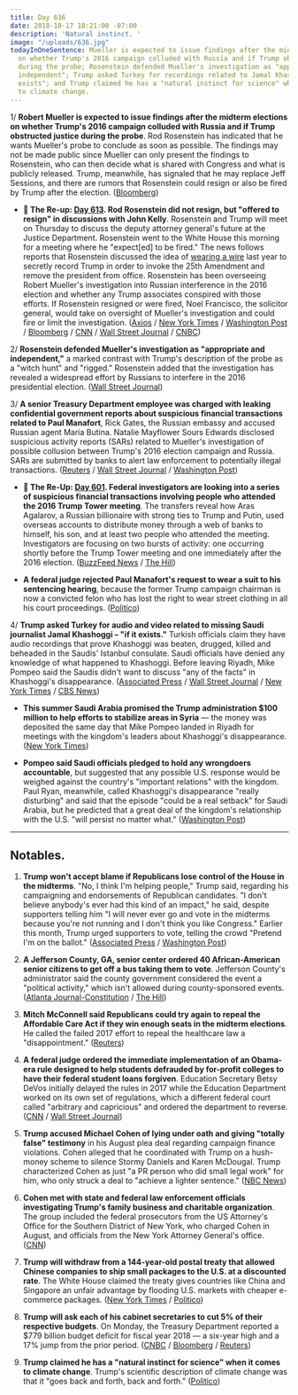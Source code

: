 ```yaml
---
title: Day 636
date: 2018-10-17 10:21:00 -07:00
description: 'Natural instinct. '
image: "/uploads/636.jpg"
todayInOneSentence: Mueller is expected to issue findings after the midterm elections
  on whether Trump's 2016 campaign colluded with Russia and if Trump obstructed justice
  during the probe; Rosenstein defended Mueller's investigation as "appropriate and
  independent"; Trump asked Turkey for recordings related to Jamal Khashoggi "if it
  exists"; and Trump claimed he has a "natural instinct for science" when it comes
  to climate change.
---
```


1/ **Robert Mueller is expected to issue findings after the midterm elections on whether Trump's 2016 campaign colluded with Russia and if Trump obstructed justice during the probe**. Rod Rosenstein has indicated that he wants Mueller's probe to conclude as soon as possible. The findings may not be made public since Mueller can only present the findings to Rosenstein, who can then decide what is shared with Congress and what is publicly released. Trump, meanwhile, has signaled that he may replace Jeff Sessions, and there are rumors that Rosenstein could resign or also be fired by Trump after the election. ([Bloomberg](https://www.bloomberg.com/news/articles/2018-10-17/mueller-said-ready-to-deliver-key-findings-in-his-trump-probe))

* **📌 The Re-up: [Day 613](https://whatthefuckjusthappenedtoday.com/2018/09/24/day-613/#5-rod-rosenstein-did-not-resign-but). Rod Rosenstein did not resign, but "offered to resign" in discussions with John Kelly**. Rosenstein and Trump will meet on Thursday to discuss the deputy attorney general's future at the Justice Department. Rosenstein went to the White House this morning for a meeting where he "expect\[ed\] to be fired." The news follows reports that Rosenstein discussed the idea of [wearing a wire](https://whatthefuckjusthappenedtoday.com/#4-rod-rosenstein-raised-the-idea-of) last year to secretly record Trump in order to invoke the 25th Amendment and remove the president from office. Rosenstein has been overseeing Robert Mueller's investigation into Russian interference in the 2016 election and whether any Trump associates conspired with those efforts. If Rosenstein resigned or were fired, Noel Francisco, the solicitor general, would take on oversight of Mueller's investigation and could fire or limit the investigation. ([Axios](https://www.axios.com/rod-rosenstein-resign-justice-department-trump-cf761f4c-fca3-4794-92d4-a56c9e32ff43.html) / [New York Times](https://www.nytimes.com/2018/09/24/us/politics/rod-rosenstein-justice-department-trump.html) / [Washington Post](https://www.washingtonpost.com/world/national-security/rod-rosenstein-who-had-been-overseeing-russia-probe-has-offered-to-resign/2018/09/24/d350477c-aad8-11e8-8a0c-70b618c98d3c_story.html) / [Bloomberg](https://www.bloomberg.com/news/articles/2018-09-24/rosenstein-said-to-resign-after-reports-he-mulled-taping-trump) / [CNN](https://www.cnn.com/2018/09/24/politics/rod-rosenstein/index.html) / [Wall Street Journal](https://www.wsj.com/articles/deputy-attorey-general-rod-rosenstein-expects-to-be-fired-monday-1537801806) / [CNBC](https://www.cnbc.com/2018/09/24/deputy-attorney-general-rod-rosenstein-is-reportedly-resigning.html))

2/ **Rosenstein defended Mueller's investigation as "appropriate and independent,"** a marked contrast with Trump's description of the probe as a "witch hunt" and "rigged." Rosenstein added that the investigation has revealed a widespread effort by Russians to interfere in the 2016 presidential election. ([Wall Street Journal](https://www.wsj.com/articles/rod-rosenstein-defends-mueller-probe-as-appropriate-and-independent-1539813101))

3/ **A senior Treasury Department employee was charged with leaking confidential government reports about suspicious financial transactions related to Paul Manafort**, Rick Gates, the Russian embassy and accused Russian agent Maria Butina. Natalie Mayflower Sours Edwards disclosed suspicious activity reports (SARs) related to Mueller's investigation of possible collusion between Trump's 2016 election campaign and Russia. SARs are submitted by banks to alert law enforcement to potentially illegal transactions. ([Reuters](https://www.reuters.com/article/us-trump-russia-leaks/u-s-treasury-official-charged-with-leaks-linked-to-russia-probe-idUSKCN1MR2JN?il=0) / [Wall Street Journal](https://www.wsj.com/articles/u-s-charges-treasury-adviser-with-leaking-suspicious-activity-reports-1539793225) / [Washington Post](https://www.washingtonpost.com/world/national-security/senior-treasury-employee-charged-with-leaking-documents-related-to-russia-probe/2018/10/17/74f67faa-d226-11e8-83d6-291fcead2ab1_story.html))

* **📌 The Re-Up: [Day 601](https://whatthefuckjusthappenedtoday.com/2018/09/12/day-601/#4-federal-investigators-are-looking). Federal investigators are looking into a series of suspicious financial transactions involving people who attended the 2016 Trump Tower meeting**. The transfers reveal how Aras Agalarov, a Russian billionaire with strong ties to Trump and Putin, used overseas accounts to distribute money through a web of banks to himself, his son, and at least two people who attended the meeting. Investigators are focusing on two bursts of activity: one occurring shortly before the Trump Tower meeting and one immediately after the 2016 election. ([BuzzFeed News](https://www.buzzfeednews.com/article/anthonycormier/trump-tower-meeting-suspicious-transactions-agalarov) / [The Hill](http://thehill.com/blogs/blog-briefing-room/news/406252-investigators-looking-at-suspicious-money-transfers-after-trump))

* **A federal judge rejected Paul Manafort's request to wear a suit to his sentencing hearing**, because the former Trump campaign chairman is now a convicted felon who has lost the right to wear street clothing in all his court proceedings. ([Politico](https://www.politico.com/story/2018/10/17/manafort-court-in-prison-clothing-910679))

4/ **Trump asked Turkey for audio and video related to missing Saudi journalist Jamal Khashoggi – "if it exists."** Turkish officials claim they have audio recordings that prove Khashoggi was beaten, drugged, killed and beheaded in the Saudis' Istanbul consulate. Saudi officials have denied any knowledge of what happened to Khashoggi. Before leaving Riyadh, Mike Pompeo said the Saudis didn't want to discuss "any of the facts" in Khashoggi's disappearance. ([Associated Press](https://apnews.com/d5f682c3080b464ba58d092f80090042) / [Wall Street Journal](https://www.wsj.com/articles/pompeo-seeks-answers-amid-crisis-over-missing-saudi-journalist-1539690270) / [New York Times](https://www.nytimes.com/2018/10/17/world/europe/turkey-saudi-khashoggi-dismember.html) / [CBS News](https://www.cbsnews.com/news/saudi-missing-journalist-jamal-khashoggi-mike-pompeo-turkey-after-saudi-arabia/))

* **This summer Saudi Arabia promised the Trump administration $100 million to help efforts to stabilize areas in Syria** — the money was deposited the same day that Mike Pompeo landed in Riyadh for meetings with the kingdom's leaders about Khashoggi's disappearance. ([New York Times](https://www.nytimes.com/2018/10/16/world/middleeast/saudi-arabia-money-syria.html))

* **Pompeo said Saudi officials pledged to hold any wrongdoers accountable**, but suggested that any possible U.S. response would be weighed against the country's "important relations" with the kingdom. Paul Ryan, meanwhile, called Khashoggi's disappearance "really disturbing" and said that the episode "could be a real setback" for Saudi Arabia, but he predicted that a great deal of the kingdom's relationship with the U.S. "will persist no matter what." ([Washington Post](https://www.washingtonpost.com/world/national-security/pompeo-says-saudis-promise-to-punish-wrongdoers-in-khashoggi-case/2018/10/17/34bab87e-4f56-4fd6-be3f-0faf03e3439c_story.html))

---

## Notables.

1. **Trump won't accept blame if Republicans lose control of the House in the midterms**. "No, I think I'm helping people," Trump said, regarding his campaigning and endorsements of Republican candidates. "I don't believe anybody's ever had this kind of an impact," he said, despite supporters telling him "I will never ever go and vote in the midterms because you're not running and I don't think you like Congress." Earlier this month, Trump urged supporters to vote, telling the crowd "Pretend I'm on the ballot." ([Associated Press](https://apnews.com/8f4baf7aaddc442dad0a726f3ebe7fff) / [Washington Post](https://www.washingtonpost.com/politics/trump-says-its-not-his-fault-if-republicans-lose-the-house/2018/10/16/6cbd4e06-d193-11e8-83d6-291fcead2ab1_story.html))

2. **A Jefferson County, GA, senior center ordered 40 African-American senior citizens to get off a bus taking them to vote**. Jefferson County's administrator said the county government considered the event a "political activity," which isn't allowed during county-sponsored events. ([Atlanta Journal-Constitution](https://politics.myajc.com/news/state--regional-govt--politics/black-senior-citizens-ordered-off-georgia-bus-taking-them-vote/42lZxIGOF1uFo637TEc9jP/) / [The Hill](https://thehill.com/homenews/state-watch/411777-dozens-of-black-senior-citizens-ordered-off-bus-taking-them-to-vote))

3. **Mitch McConnell said Republicans could try again to repeal the Affordable Care Act if they win enough seats in the midterm elections**. He called the failed 2017 effort to repeal the healthcare law a "disappointment." ([Reuters](https://www.reuters.com/article/us-usa-senate-mcconnell-policy/mcconnell-says-senate-republicans-might-revisit-obamacare-repeal-idUSKCN1MR2QE))

4. **A federal judge ordered the immediate implementation of an Obama-era rule designed to help students defrauded by for-profit colleges to have their federal student loans forgiven**. Education Secretary Betsy DeVos initially delayed the rules in 2017 while the Education Department worked on its own set of regulations, which a different federal court called "arbitrary and capricious" and ordered the department to reverse. ([CNN](https://www.cnn.com/2018/10/16/politics/devos-borrower-defense-lawsuit/index.html) / [Wall Street Journal](https://www.wsj.com/articles/students-defrauded-by-for-profit-colleges-can-seek-loan-forgiveness-judge-rules-1539726303))

5. **Trump accused Michael Cohen of lying under oath and giving "totally false" testimony** in his August plea deal regarding campaign finance violations. Cohen alleged that he coordinated with Trump on a hush-money scheme to silence Stormy Daniels and Karen McDougal. Trump characterized Cohen as just "a PR person who did small legal work" for him, who only struck a deal to "achieve a lighter sentence." ([NBC News](https://www.nbcnews.com/politics/elections/trump-lashes-out-former-lawyer-cohen-lied-under-oath-was-n920951))

6. **Cohen met with state and federal law enforcement officials investigating Trump's family business and charitable organization**. The group included the federal prosecutors from the US Attorney's Office for the Southern District of New York, who charged Cohen in August, and officials from the New York Attorney General's office. ([CNN](https://www.cnn.com/2018/10/17/politics/michael-cohen-prosecutors-meeting/index.html))

7. **Trump will withdraw from a 144-year-old postal treaty that allowed Chinese companies to ship small packages to the U.S. at a discounted rate**. The White House claimed the treaty gives countries like China and Singapore an unfair advantage by flooding U.S. markets with cheaper e-commerce packages. ([New York Times](https://www.nytimes.com/2018/10/17/us/politics/trump-china-shipping.html) / [Politico](https://www.politico.com/story/2018/10/17/trump-withdraws-from-postal-treaty-910675))

8. **Trump will ask each of his cabinet secretaries to cut 5% of their respective budgets**. On Monday, the Treasury Department reported a $779 billion budget deficit for fiscal year 2018 — a six-year high and a 17% jump from the prior period. ([CNBC](https://www.cnbc.com/2018/10/17/trump-pledges-to-cut-spending-as-deficits-rise-theres-a-lot-of-fat-in-there.html) / [Bloomberg](https://www.bloomberg.com/news/articles/2018-10-17/trump-says-all-cabinet-departments-should-make-5-budget-cuts) / [Reuters](https://www.reuters.com/article/us-usa-trump-budget/trump-seeks-to-shrink-cabinet-agency-budgets-by-5-percent-idUSKCN1MR2G9))

9. **Trump claimed he has a "natural instinct for science" when it comes to climate change**. Trump's scientific description of climate change was that it "goes back and forth, back and forth." ([Politico](https://www.politico.com/story/2018/10/17/trump-instinct-climate-change-910004))
